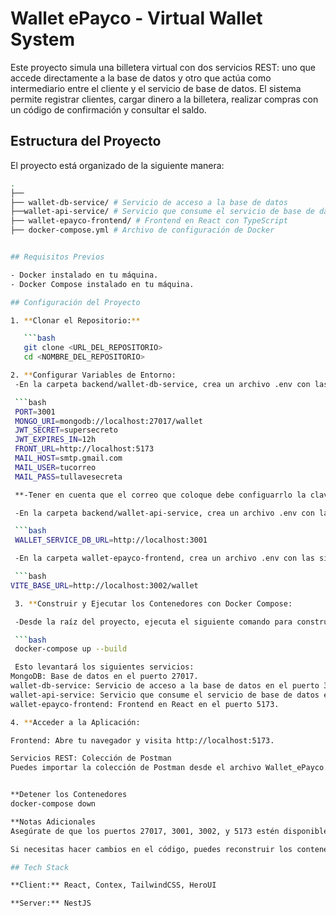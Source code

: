 # Wallet ePayco - Virtual Wallet System

Este proyecto simula una billetera virtual con dos servicios REST: uno que accede directamente a la base de datos y otro que actúa como intermediario entre el cliente y el servicio de base de datos. El sistema permite registrar clientes, cargar dinero a la billetera, realizar compras con un código de confirmación y consultar el saldo.

## Estructura del Proyecto

El proyecto está organizado de la siguiente manera:

```bash
.
├── 
├── wallet-db-service/ # Servicio de acceso a la base de datos
├──wallet-api-service/ # Servicio que consume el servicio de base de datos
├── wallet-epayco-frontend/ # Frontend en React con TypeScript
├── docker-compose.yml # Archivo de configuración de Docker


## Requisitos Previos

- Docker instalado en tu máquina.
- Docker Compose instalado en tu máquina.

## Configuración del Proyecto

1. **Clonar el Repositorio:**

   ```bash
   git clone <URL_DEL_REPOSITORIO>
   cd <NOMBRE_DEL_REPOSITORIO>

2. **Configurar Variables de Entorno:
 -En la carpeta backend/wallet-db-service, crea un archivo .env con las siguientes variables:

 ```bash
 PORT=3001
 MONGO_URI=mongodb://localhost:27017/wallet
 JWT_SECRET=supersecreto
 JWT_EXPIRES_IN=12h
 FRONT_URL=http://localhost:5173
 MAIL_HOST=smtp.gmail.com
 MAIL_USER=tucorreo
 MAIL_PASS=tullavesecreta

 **-Tener en cuenta que el correo que coloque debe configuarrlo la clave de aplicaciones.

 -En la carpeta backend/wallet-api-service, crea un archivo .env con las siguientes variables:

 ```bash
 WALLET_SERVICE_DB_URL=http://localhost:3001

 -En la carpeta wallet-epayco-frontend, crea un archivo .env con las siguientes variables:

 ```bash
VITE_BASE_URL=http://localhost:3002/wallet

 3. **Construir y Ejecutar los Contenedores con Docker Compose:

 -Desde la raíz del proyecto, ejecuta el siguiente comando para construir y levantar los contenedores: 

 ```bash
 docker-compose up --build

 Esto levantará los siguientes servicios:
MongoDB: Base de datos en el puerto 27017.
wallet-db-service: Servicio de acceso a la base de datos en el puerto 3001.
wallet-api-service: Servicio que consume el servicio de base de datos en el puerto 3002.
wallet-epayco-frontend: Frontend en React en el puerto 5173.

4. **Acceder a la Aplicación:

Frontend: Abre tu navegador y visita http://localhost:5173.

Servicios REST: Colección de Postman
Puedes importar la colección de Postman desde el archivo Wallet_ePayco.postman_collection.json ubicado en la raíz del proyecto para probar los endpoints.  http://localhost:3002 (wallet-api-service). en la ruta /backend/docs


**Detener los Contenedores
docker-compose down

**Notas Adicionales
Asegúrate de que los puertos 27017, 3001, 3002, y 5173 estén disponibles en tu máquina.

Si necesitas hacer cambios en el código, puedes reconstruir los contenedores con docker-compose up --build.**

## Tech Stack

**Client:** React, Contex, TailwindCSS, HeroUI

**Server:** NestJS

